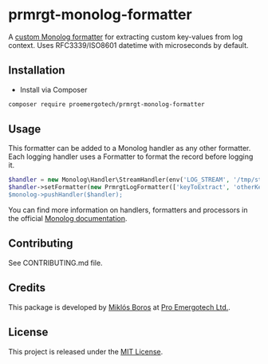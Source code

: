 # prmrgt-monolog-formatter
A [custom Monolog formatter](https://github.com/proemergotech/prmrgt-monolog-formatter) for extracting custom key-values from log context. Uses RFC3339/ISO8601 datetime with microseconds by default.

## Installation
* Install via Composer
```sh
composer require proemergotech/prmrgt-monolog-formatter
```
## Usage
This formatter can be added to a Monolog handler as any other formatter. Each logging handler uses a Formatter to format the record before logging it.
```php
$handler = new Monolog\Handler\StreamHandler(env('LOG_STREAM', '/tmp/stdout.sock'), \Monolog\Logger::DEBUG);
$handler->setFormatter(new PrmrgtLogFormatter(['keyToExtract', 'otherKeyToExract], 'Y-m-d H:i:s'));
$monolog->pushHandler($handler);
```
You can find more information on handlers, formatters and processors in the official [Monolog documentation](https://github.com/Seldaek/monolog/blob/master/doc/02-handlers-formatters-processors.md).
## Contributing
See CONTRIBUTING.md file.
## Credits
This package is developed by [Miklós Boros](https://github.com/cherubmiki/) at [Pro Emergotech Ltd.](https://github.com/proemergotech/).
## License
This project is released under the [MIT License](http://www.opensource.org/licenses/MIT).